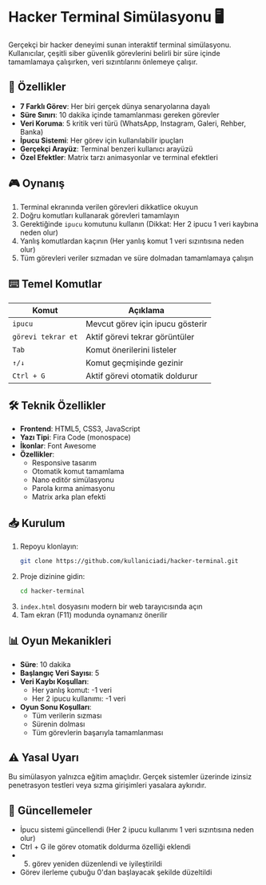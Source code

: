 # Hacker Terminal Simülasyonu 🖥️

Gerçekçi bir hacker deneyimi sunan interaktif terminal simülasyonu. Kullanıcılar, çeşitli siber güvenlik görevlerini belirli bir süre içinde tamamlamaya çalışırken, veri sızıntılarını önlemeye çalışır.

## 🎯 Özellikler

- **7 Farklı Görev**: Her biri gerçek dünya senaryolarına dayalı
- **Süre Sınırı**: 10 dakika içinde tamamlanması gereken görevler
- **Veri Koruma**: 5 kritik veri türü (WhatsApp, Instagram, Galeri, Rehber, Banka)
- **İpucu Sistemi**: Her görev için kullanılabilir ipuçları
- **Gerçekçi Arayüz**: Terminal benzeri kullanıcı arayüzü
- **Özel Efektler**: Matrix tarzı animasyonlar ve terminal efektleri

## 🎮 Oynanış

1. Terminal ekranında verilen görevleri dikkatlice okuyun
2. Doğru komutları kullanarak görevleri tamamlayın
3. Gerektiğinde `ipucu` komutunu kullanın (Dikkat: Her 2 ipucu 1 veri kaybına neden olur)
4. Yanlış komutlardan kaçının (Her yanlış komut 1 veri sızıntısına neden olur)
5. Tüm görevleri veriler sızmadan ve süre dolmadan tamamlamaya çalışın

## ⌨️ Temel Komutlar

| Komut | Açıklama |
|-------|----------|
| `ipucu` | Mevcut görev için ipucu gösterir |
| `görevi tekrar et` | Aktif görevi tekrar görüntüler |
| `Tab` | Komut önerilerini listeler |
| `↑/↓` | Komut geçmişinde gezinir |
| `Ctrl + G` | Aktif görevi otomatik doldurur |

## 🛠️ Teknik Özellikler

- **Frontend**: HTML5, CSS3, JavaScript
- **Yazı Tipi**: Fira Code (monospace)
- **İkonlar**: Font Awesome
- **Özellikler**:
  - Responsive tasarım
  - Otomatik komut tamamlama
  - Nano editör simülasyonu
  - Parola kırma animasyonu
  - Matrix arka plan efekti

## 📥 Kurulum

1. Repoyu klonlayın:
   ```bash
   git clone https://github.com/kullaniciadi/hacker-terminal.git
   ```
2. Proje dizinine gidin:
   ```bash
   cd hacker-terminal
   ```
3. `index.html` dosyasını modern bir web tarayıcısında açın
4. Tam ekran (F11) modunda oynamanız önerilir

## 📊 Oyun Mekanikleri

- **Süre**: 10 dakika
- **Başlangıç Veri Sayısı**: 5
- **Veri Kaybı Koşulları**:
  - Her yanlış komut: -1 veri
  - Her 2 ipucu kullanımı: -1 veri
- **Oyun Sonu Koşulları**:
  - Tüm verilerin sızması
  - Sürenin dolması
  - Tüm görevlerin başarıyla tamamlanması

## ⚠️ Yasal Uyarı

Bu simülasyon yalnızca eğitim amaçlıdır. Gerçek sistemler üzerinde izinsiz penetrasyon testleri veya sızma girişimleri yasalara aykırıdır.

## 🔄 Güncellemeler

- İpucu sistemi güncellendi (Her 2 ipucu kullanımı 1 veri sızıntısına neden olur)
- Ctrl + G ile görev otomatik doldurma özelliği eklendi
- 5. görev yeniden düzenlendi ve iyileştirildi
- Görev ilerleme çubuğu 0'dan başlayacak şekilde düzeltildi
